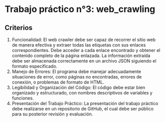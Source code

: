 ﻿# Trabajo práctico n°3: web_crawling
## Criterios
1. Funcionalidad: El web crawler debe ser capaz de recorrer el sitio web de manera efectiva y extraer todas las etiquetas <a> con sus enlaces correspondientes. Debe acceder a cada enlace encontrado y obtener el contenido completo de la página enlazada. La información extraída debe ser almacenada correctamente en un archivo JSON siguiendo el formato especificado.
2. Manejo de Errores: El programa debe manejar adecuadamente situaciones de error, como páginas no encontradas, errores de conexión, o problemas de formato de HTML.
3. Legibilidad y Organización del Código: El código debe estar bien organizado y estructurado, con nombres descriptivos de variables y funciones.
4. Presentación del Trabajo Práctico: La presentación del trabajo práctico debe realizarse en un repositorio de GitHub, el cual debe ser público para su posterior revisión y evaluación.
